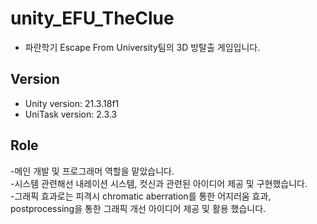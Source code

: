 # unity_EFU_TheClue
- 파란학기 Escape From University팀의 3D 방탈출 게임입니다.  

## Version
- Unity version: 21.3.18f1  
- UniTask version: 2.3.3  

## Role
-메인 개발 및 프로그래머 역할을 맡았습니다.  
-시스템 관련해선 내레이션 시스템, 컷신과 관련된 아이디어 제공 및 구현했습니다.  
-그래픽 효과로는 피격시 chromatic aberration를 통한 어지러움 효과, postprocessing을 통한 그래픽 개선 아이디어 제공 및 활용 했습니다.  